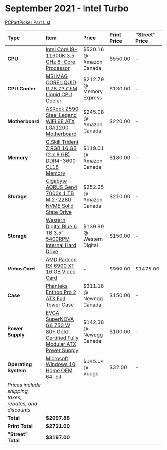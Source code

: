# September 2021 - Intel Turbo

[PCPartPicker Part List](https://ca.pcpartpicker.com/list/mWZXVw)

| Type                                                     | Item                                                                                                                                                                                                            | Price                     | Print Price | "Street" Price |
| :------------------------------------------------------- | :-------------------------------------------------------------------------------------------------------------------------------------------------------------------------------------------------------------- | :------------------------ | :---------- | :------------- |
| **CPU**                                                  | [Intel Core i9-11900K 3.5 GHz 8-Core Processor](https://ca.pcpartpicker.com/product/mDcG3C/intel-core-i9-11900k-35-ghz-8-core-processor-bx8070811900k)                                                          | $530.16 @ Amazon Canada   | $550.00     | -              |
| **CPU Cooler**                                           | [MSI MAG CORELIQUID R 78.73 CFM Liquid CPU Cooler](https://ca.pcpartpicker.com/product/yyTzK8/msi-mag-core-liquid-360r-7873-cfm-liquid-cpu-cooler-mag-core-liquid-360r)                                         | $212.79 @ Memory Express  | $130.00     | -              |
| **Motherboard**                                          | [ASRock Z590 Steel Legend WiFi 6E ATX LGA1200 Motherboard](https://ca.pcpartpicker.com/product/gBbTwP/asrock-z590-steel-legend-wifi-6e-atx-lga1200-motherboard-z590-steel-legend-wifi-6e)                       | $245.08 @ Amazon Canada   | $220.00     | -              |
| **Memory**                                               | [G.Skill Trident Z RGB 16 GB (2 x 8 GB) DDR4-3600 CL18 Memory](https://ca.pcpartpicker.com/product/6jBTwP/gskill-trident-z-rgb-16gb-2-x-8gb-ddr4-3600-memory-f4-3600c18d-16gtzrx)                               | $119.01 @ Amazon Canada   | $180.00     | -              |
| **Storage**                                              | [Gigabyte AORUS Gen4 7000s 1 TB M.2-2280 NVME Solid State Drive](https://ca.pcpartpicker.com/product/gMpzK8/gigabyte-aorus-gen4-7000s-1-tb-m2-2280-nvme-solid-state-drive-gp-ag70s1tb)                          | $252.25 @ Amazon Canada   | $210.00     | -              |
| **Storage**                                              | [Western Digital Blue 6 TB 3.5" 5400RPM Internal Hard Drive](https://ca.pcpartpicker.com/product/Z2HRsY/western-digital-blue-6-tb-35-5400rpm-internal-hard-drive-wd60ezaz)                                      | $139.99 @ Western Digital | $150.00     | -              |
| **Video Card**                                           | [AMD Radeon RX 6900 XT 16 GB Video Card](https://ca.pcpartpicker.com/product/WjvdnQ/amd-radeon-rx-6900-xt-16-gb-video-card-100-438373)                                                                          | -                         | $999.00     | $1475.00       |
| **Case**                                                 | [Phanteks Enthoo Pro 2 ATX Full Tower Case](https://ca.pcpartpicker.com/product/gQWBD3/phanteks-enthoo-pro-2-atx-full-tower-case-ph-es620ptg_dbk01)                                                             | $311.18 @ Newegg Canada   | $150.00     | -              |
| **Power Supply**                                         | [EVGA SuperNOVA G6 750 W 80+ Gold Certified Fully Modular ATX Power Supply](https://ca.pcpartpicker.com/product/qH4Ycf/evga-supernova-g6-750-w-80-gold-certified-fully-modular-atx-power-supply-220-g6-0750-x1) | $142.38 @ Newegg Canada   | $100.00     | -              |
| **Operating System**                                     | [Microsoft Windows 10 Home OEM 64-bit](https://ca.pcpartpicker.com/product/wtgPxr/microsoft-os-kw900140)                                                                                                        | $145.04 @ Vuugo           | $32.00      | -              |
| _Prices include shipping, taxes, rebates, and discounts_ |
| **Total**                                                | **$2097.88**                                                                                                                                                                                                    |
| **Print Total**                                          | **$2721.00**                                                                                                                                                                                                    |
| **"Street" Total**                                       | **$3197.00**                                                                                                                                                                                                    |
